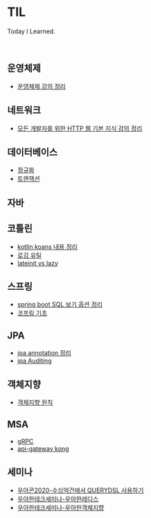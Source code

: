 # TIL
Today I Learned.

<br>

## 운영체제

- [운영체제 강의 정리](os/README.md)

## 네트워크

- [모든 개발자를 위한 HTTP 웹 기본 지식 강의 정리](network/http.md)

## 데이터베이스 

- [정규화](database/정규화.md) 
- [트랜잭션](database/트랜잭션.md)

## 자바

## 코틀린

- [kotlin koans 내용 정리](kotlin/kotlin-koans.md)
- [로깅 유틸](kotlin/kotlin-logger.md)
- [lateinit vs lazy](kotlin/lateinit-vs-lazy.md)

## 스프링

- [spring boot SQL 보기 옵션 정리](spring/sql-log-option.md)
- [코프링 기초](spring/kotlin-with-spring.md)

## JPA

- [jpa annotation 정리](jpa/jpa-annotation.md)
- [jpa Auditing](jpa/jpa-auditing.md)

## 객체지향

- [객체지향 원칙](https://github.com/bingbingpa/dev-book/blob/master/%EA%B0%9C%EB%B0%9C%EC%9E%90%EA%B0%80%20%EB%B0%98%EB%93%9C%EC%8B%9C%20%EC%A0%95%EB%B3%B5%ED%95%B4%EC%95%BC%ED%95%A0%20%EA%B0%9D%EC%B2%B4%EC%A7%80%ED%96%A5%EA%B3%BC%20%EB%94%94%EC%9E%90%EC%9D%B8%ED%8C%A8%ED%84%B4/README.md#chapter-05-%EC%84%A4%EA%B3%84-%EC%9B%90%EC%B9%99-solid)

## MSA

- [gRPC](msa/grpc/README.md)
- [api-gateway kong](msa/api-gateway/kong/README.md)

## 세미나

- [우아콘2020-수십억건에서 QUERYDSL 사용하기](seminar/woowacon-querydsl.md)
- [우아한테크세미나-우아한레디스](seminar/wootech-redis.md)
- [우아한테크세미나-우아한객체지향](seminar)